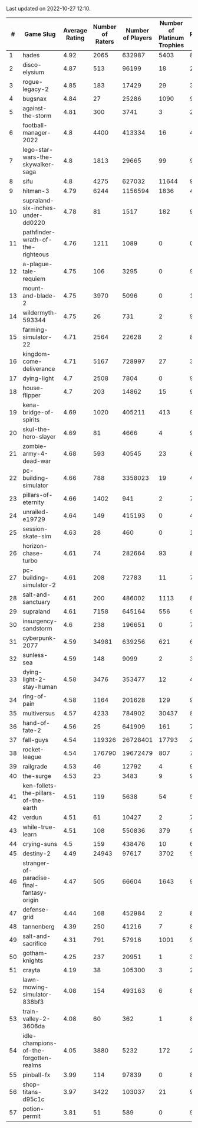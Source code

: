 Last updated on 2022-10-27 12:10.


|#|Game Slug|Average Rating|Number of Raters|Number of Players|Number of Platinum Trophies|Max Rarity (%)|
|---|---|---|---|---|---|---|
|1|hades|4.92|2065|632987|5403|89|
|2|disco-elysium|4.87|513|96199|18|28|
|3|rogue-legacy-2|4.85|183|17429|29|36|
|4|bugsnax|4.84|27|25286|1090|97|
|5|against-the-storm|4.81|300|3741|3|2|
|6|football-manager-2022|4.8|4400|413334|16|48|
|7|lego-star-wars-the-skywalker-saga|4.8|1813|29665|99|98|
|8|sifu|4.8|4275|627032|11644|96|
|9|hitman-3|4.79|6244|1156594|1836|48|
|10|supraland-six-inches-under-dd0220|4.78|81|1517|182|99|
|11|pathfinder-wrath-of-the-righteous|4.76|1211|1089|0|0.1|
|12|a-plague-tale-requiem|4.75|106|3295|0|91|
|13|mount-and-blade-2|4.75|3970|5096|0|18|
|14|wildermyth-593344|4.75|26|731|2|91|
|15|farming-simulator-22|4.71|2564|22628|2|82|
|16|kingdom-come-deliverance|4.71|5167|728997|27|30|
|17|dying-light|4.7|2508|7804|0|96|
|18|house-flipper|4.7|203|14862|15|93|
|19|kena-bridge-of-spirits|4.69|1020|405211|413|94|
|20|skul-the-hero-slayer|4.69|81|4666|4|96|
|21|zombie-army-4-dead-war|4.68|593|40545|23|66|
|22|pc-building-simulator|4.66|788|3358023|19|47|
|23|pillars-of-eternity|4.66|1402|941|2|79|
|24|unrailed-e19729|4.64|149|415193|0|40|
|25|session-skate-sim|4.63|28|460|0|11|
|26|horizon-chase-turbo|4.61|74|282664|93|83|
|27|pc-building-simulator-2|4.61|208|72783|11|74|
|28|salt-and-sanctuary|4.61|200|486002|1113|83|
|29|supraland|4.61|7158|645164|556|99|
|30|insurgency-sandstorm|4.6|238|196651|0|7|
|31|cyberpunk-2077|4.59|34981|639256|621|61|
|32|sunless-sea|4.59|148|9099|2|37|
|33|dying-light-2-stay-human|4.58|3476|353477|12|48|
|34|ring-of-pain|4.58|1164|201628|129|97|
|35|multiversus|4.57|4233|784902|30437|80|
|36|hand-of-fate-2|4.56|25|641909|161|72|
|37|fall-guys|4.54|119326|26728401|17793|2|
|38|rocket-league|4.54|176790|19672479|807|75|
|39|railgrade|4.53|46|12792|4|98|
|40|the-surge|4.53|23|3483|9|94|
|41|ken-follets-the-pillars-of-the-earth|4.51|119|5638|54|54|
|42|verdun|4.51|61|10427|2|70|
|43|while-true-learn|4.51|108|550836|379|93|
|44|crying-suns|4.5|159|438476|10|65|
|45|destiny-2|4.49|24943|97617|3702|96|
|46|stranger-of-paradise-final-fantasy-origin|4.47|505|66604|1643|98|
|47|defense-grid|4.44|168|452984|2|80|
|48|tannenberg|4.39|250|41216|7|82|
|49|salt-and-sacrifice|4.31|791|57916|1001|91|
|50|gotham-knights|4.25|237|20951|1|34|
|51|crayta|4.19|38|105300|3|23|
|52|lawn-mowing-simulator-838bf3|4.08|154|493163|6|89|
|53|train-valley-2-3606da|4.08|60|362|1|88|
|54|idle-champions-of-the-forgotten-realms|4.05|3880|5232|172|21|
|55|pinball-fx|3.99|114|97839|0|85|
|56|shop-titans-d95c1c|3.97|3422|103037|21|98|
|57|potion-permit|3.81|51|589|0|97|

